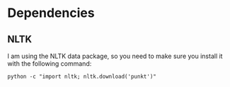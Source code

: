 
# Dependencies

## NLTK

I am using the NLTK data package, so you need to make sure you install it with the following command:

```
python -c "import nltk; nltk.download('punkt')"
```

